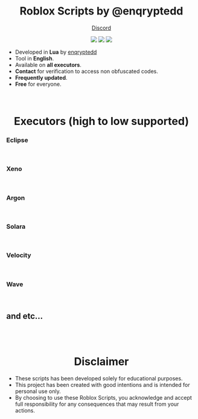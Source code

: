 <h1 align="center">Roblox Scripts by @enqryptedd</h1>

<p align="center">
   <a href="https://discord.com/users/1183768582505640010">Discord</a>
</p>

<p align="center">
  <img src="https://img.shields.io/github/stars/enqryptedd/Roblox-Scripts?style=flat&label=Stars&color=a80505">
  <img src="https://img.shields.io/github/repo-size/enqryptedd/Roblox-Scripts?label=Size&color=a80505">
  <img src="https://img.shields.io/github/languages/top/enqryptedd/Roblox-Scripts?color=a80505">
</p>

<p>
  
  - Developed in <strong>Lua</strong> by <a href="https://enqryptedd.vercel.app">enqryptedd</a><br>
  - Tool in <strong>English</strong>.<br>
  - Available on <strong>all executors</strong>.<br>
  - <strong>Contact</strong> for verification to access non obfuscated codes.<br>
  - <strong>Frequently updated</strong>.<br>
  - <strong>Free</strong> for everyone.<br>
  <br><br>
</p>

<h1 align="center">Executors (high to low supported)</h1>

<h3>Eclipse</h3><br>
<h3>Xeno</h3><br>
<h3>Argon</h3><br>
<h3>Solara</h3><br>
<h3>Velocity</h3><br>
<h3>Wave</h3><br>
<h2>and etc...</h2><br><br>

<h1 align="center">Disclaimer</h1>

<p>
  
  - These scripts has been developed solely for educational purposes.<br>
  - This project has been created with good intentions and is intended for personal use only.<br>
  - By choosing to use these Roblox Scripts, you acknowledge and accept full responsibility for any consequences that may result from your actions.<br>
<br><br>
</p>
